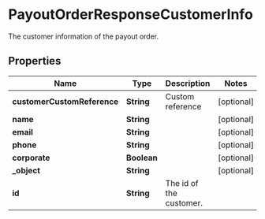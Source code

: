 

# PayoutOrderResponseCustomerInfo

The customer information of the payout order.

## Properties

| Name | Type | Description | Notes |
|------------ | ------------- | ------------- | -------------|
|**customerCustomReference** | **String** | Custom reference |  [optional] |
|**name** | **String** |  |  [optional] |
|**email** | **String** |  |  [optional] |
|**phone** | **String** |  |  [optional] |
|**corporate** | **Boolean** |  |  [optional] |
|**_object** | **String** |  |  [optional] |
|**id** | **String** | The id of the customer. |  |



